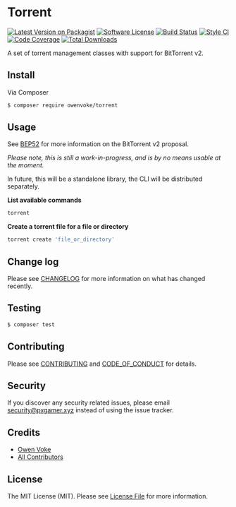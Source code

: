 # Torrent

[![Latest Version on Packagist][ico-version]][link-packagist]
[![Software License][ico-license]](LICENSE.md)
[![Build Status][ico-travis]][link-travis]
[![Style CI][ico-styleci]][link-styleci]
[![Code Coverage][ico-code-quality]][link-code-quality]
[![Total Downloads][ico-downloads]][link-downloads]

A set of torrent management classes with support for BitTorrent v2.

## Install

Via Composer

```bash
$ composer require owenvoke/torrent
```

## Usage

See [BEP52] for more information on the BitTorrent v2 proposal.

_Please note, this is still a work-in-progress, and is by no means usable at the moment._

In future, this will be a standalone library, the CLI will be distributed separately.

**List available commands**

```bash
torrent
```

**Create a torrent file for a file or directory**

```bash
torrent create 'file_or_directory'
```

## Change log

Please see [CHANGELOG](CHANGELOG.md) for more information on what has changed recently.

## Testing

```bash
$ composer test
```

## Contributing

Please see [CONTRIBUTING](.github/CONTRIBUTING.md) and [CODE_OF_CONDUCT](.github/CODE_OF_CONDUCT.md) for details.

## Security

If you discover any security related issues, please email security@pxgamer.xyz instead of using the issue tracker.

## Credits

- [Owen Voke][link-author]
- [All Contributors][link-contributors]

## License

The MIT License (MIT). Please see [License File](LICENSE.md) for more information.

[ico-version]: https://img.shields.io/packagist/v/owenvoke/torrent.svg?style=flat-square
[ico-license]: https://img.shields.io/badge/license-MIT-brightgreen.svg?style=flat-square
[ico-travis]: https://img.shields.io/travis/owenvoke/torrent/master.svg?style=flat-square
[ico-styleci]: https://styleci.io/repos/104362826/shield
[ico-code-quality]: https://img.shields.io/codecov/c/github/owenvoke/torrent.svg?style=flat-square
[ico-downloads]: https://img.shields.io/packagist/dt/owenvoke/torrent.svg?style=flat-square

[link-packagist]: https://packagist.org/packages/owenvoke/torrent
[link-travis]: https://travis-ci.org/owenvoke/torrent
[link-styleci]: https://styleci.io/repos/104362826
[link-code-quality]: https://codecov.io/gh/owenvoke/torrent
[link-downloads]: https://packagist.org/packages/owenvoke/torrent
[link-author]: https://github.com/owenvoke
[link-contributors]: ../../contributors
[BEP52]: https://github.com/bittorrent/bittorrent.org/blob/master/beps/bep_0052.rst
